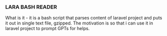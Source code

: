 ### LARA BASH READER 

 What is it - it is a bash script that parses content of laravel project and puts it out in single text file, gzipped. The motivation is so that i can use it in laravel project to prompt GPTs for helps. 
